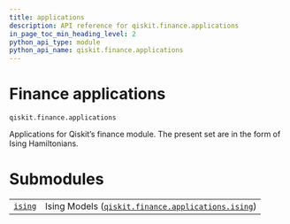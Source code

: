 ```yaml
---
title: applications
description: API reference for qiskit.finance.applications
in_page_toc_min_heading_level: 2
python_api_type: module
python_api_name: qiskit.finance.applications
---
```


<span id="module-qiskit.finance.applications" />

<span id="qiskit-finance-applications" />

# Finance applications

<span id="module-qiskit.finance.applications" />

`qiskit.finance.applications`

Applications for Qiskit’s finance module. The present set are in the form of Ising Hamiltonians.

# Submodules

|                                                                                                                           |                                                                                                                                                                      |
| ------------------------------------------------------------------------------------------------------------------------- | -------------------------------------------------------------------------------------------------------------------------------------------------------------------- |
| [`ising`](qiskit.finance.applications.ising#module-qiskit.finance.applications.ising "qiskit.finance.applications.ising") | Ising Models ([`qiskit.finance.applications.ising`](qiskit.finance.applications.ising#module-qiskit.finance.applications.ising "qiskit.finance.applications.ising")) |

